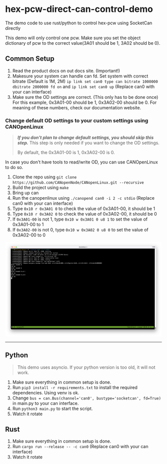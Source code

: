 # hex-pcw-direct-can-control-demo
The demo code to use rust/python to control hex-pcw using SocketCan directly

This demo will only control one pcw. Make sure you set the object dictionary of pcw to the correct value(3A01 should be 1, 3A02 should be 0).

## Common Setup
1. Read the product docs on out docs site. (Important!)
2. Makesure your system can handle can fd. Set system with correct bitrate (Default is 1M, 2M) `ip link set can0 type can bitrate 1000000 dbitrate 2000000 fd on` and `ip link set can0 up` (Replace can0 with your can interface)
3. Make sure the OD settings are correct. (This only has to be done once) For this example, 0x3A01-00 should be 1, 0x3A02-00 should be 0. For meaning of these numbers, check our documentation website.

### Change default OD settings to your custom settings using CANOpenLinux
> ***If you don't plan to change default settings, you should skip this step.*** This step is only needed if you want to change the OD settings.
> 
> By default, the 0x3A01-00 is 1, 0x3A02-00 is 0. 

In case you don't have tools to read/write OD, you can use CANOpenLinux to do so.

1. Clone the repo using `git clone https://github.com/CANopenNode/CANopenLinux.git --recursive`
2. Build the project using `make`
3. Bring up can
4. Run the canopenlinux using `./canopend can0 -i 2 -c stdio` (Replace can0 with your can interface)
5. Type `0x10 r 0x3A01 0` to check the value of 0x3A01-00, it should be 1
6. Type `0x10 r 0x3A02 0` to check the value of 0x3A02-00, it should be 0
7. If `0x3A01-00` is not 1, type `0x10 w 0x3A01 0 u8 1` to set the value of 0x3A01-00 to 1
8. If `0x3A02-00` is not 0, type `0x10 w 0x3A02 0 u8 0` to set the value of 0x3A02-00 to 0

![CANOpenLinux](./CANOpenLinux.png)

---

## Python
> This demo uses asyncio. If your python version is too old, it will not work.

1. Make sure everything in common setup is done.
2. Run `pip3 install -r requirements.txt` to install the required dependencies. Using venv is ok.
3. Change `bus = can.Bus(channel='can0', bustype='socketcan', fd=True)` in main.py to your can interface.
4. Run `python3 main.py` to start the script.
5. Watch it rotate

## Rust

1. Make sure everything in common setup is done.
2. Run `cargo run --release -- -c can0` (Replace can0 with your can interface)
3. Watch it rotate
